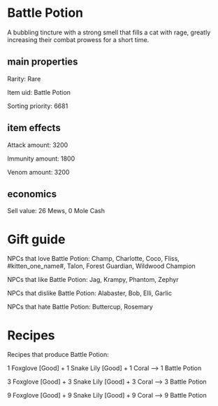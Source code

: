 # Battle Potion

A bubbling tincture with a strong smell that fills a cat with rage, greatly increasing their combat prowess for a short time.

## main properties

Rarity: Rare

Item uid: Battle Potion

Sorting priority: 6681

## item effects

Attack amount: 3200

Immunity amount: 1800

Venom amount: 3200

## economics

Sell value: 26 Mews, 0 Mole Cash

# Gift guide

NPCs that love Battle Potion: Champ, Charlotte, Coco, Fliss, #kitten_one_name#, Talon, Forest Guardian, Wildwood Champion

NPCs that like Battle Potion: Jag, Krampy, Phantom, Zephyr

NPCs that dislike Battle Potion: Alabaster, Bob, Elli, Garlic

NPCs that hate Battle Potion: Buttercup, Rosemary

# Recipes

Recipes that produce Battle Potion:

1 Foxglove [Good] + 1 Snake Lily [Good] + 1 Coral --> 1 Battle Potion

3 Foxglove [Good] + 3 Snake Lily [Good] + 3 Coral --> 3 Battle Potion

9 Foxglove [Good] + 9 Snake Lily [Good] + 9 Coral --> 9 Battle Potion